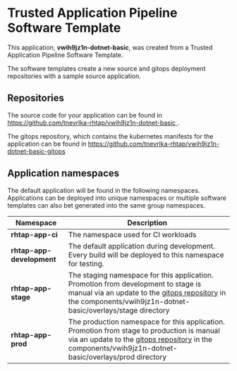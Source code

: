 # Trusted Application Pipeline Software Template

This application, **vwih9jz1n-dotnet-basic**, was created from a Trusted Application Pipeline Software Template.

The software templates create a new source and gitops deployment repositories with a sample source application. 

## Repositories

The source code for your application can be found in [https://github.com/tnevrlka-rhtap/vwih9jz1n-dotnet-basic ](https://github.com/tnevrlka-rhtap/vwih9jz1n-dotnet-basic ).
 
The gitops repository, which contains the kubernetes manifests for the application can be found in 
[https://github.com/tnevrlka-rhtap/vwih9jz1n-dotnet-basic-gitops ](https://github.com/tnevrlka-rhtap/vwih9jz1n-dotnet-basic-gitops ) 

## Application namespaces 

The default application will be found in the following namespaces. Applications can be deployed into unique namespaces or multiple software templates can also bet generated into the same group namespaces.  

|  Namespace   |  Description   |  
| -------- | -------- |
| **rhtap-app-ci** | The namespace used for CI workloads |
| **rhtap-app-development** | The default application during development. Every build will be deployed to this namespace for testing. |
| **rhtap-app-stage** | The staging namespace for this application. Promotion from development to stage is manual via an update to the [gitops repository](https://github.com/tnevrlka-rhtap/vwih9jz1n-dotnet-basic-gitops ) in the components/vwih9jz1n-dotnet-basic/overlays/stage directory |
| **rhtap-app-prod** | The production namespace for this application. Promotion from stage to production is manual via an update to the [gitops repository](https://github.com/tnevrlka-rhtap/vwih9jz1n-dotnet-basic-gitops ) in the components/vwih9jz1n-dotnet-basic/overlays/prod directory |